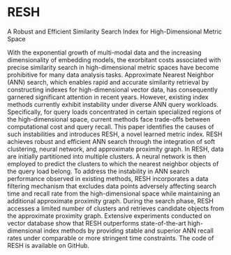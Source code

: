 # RESH
 A Robust and Efficient Similarity Search Index for High-Dimensional Metric Space

With the exponential growth of multi-modal data and the increasing dimensionality of embedding models, the exorbitant costs associated with precise similarity search in high-dimensional metric spaces have become prohibitive for many data analysis tasks. Approximate Nearest Neighbor (ANN) search, which enables rapid and accurate similarity retrieval by constructing indexes for high-dimensional vector data, has consequently garnered significant attention in recent years. However, existing index methods currently exhibit instability under diverse ANN query workloads. Specifically, for query loads concentrated in certain specialized regions of the high-dimensional space, current methods face trade-offs between computational cost and query recall. This paper identifies the causes of such instabilities and introduces RESH, a novel learned metric index. RESH achieves robust and efficient ANN search through the integration of soft clustering, neural network, and approximate proximity graph. In RESH, data are initially partitioned into multiple clusters. A neural network is then employed to predict the clusters to which the nearest neighbor objects of the query load belong. To address the instability in ANN search performance observed in existing methods, RESH incorporates a data filtering mechanism that excludes data points adversely affecting search time and recall rate from the high-dimensional space while maintaining an additional approximate proximity graph. During the search phase, RESH accesses a limited number of clusters and retrieves candidate objects from the approximate proximity graph. Extensive experiments conducted on vector database show that RESH outperforms state-of-the-art high-dimensional index methods by providing stable and superior ANN recall rates under comparable or more stringent time constraints. The code of RESH is available on GitHub.
